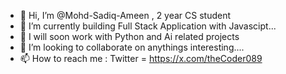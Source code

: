 - 👋 Hi, I’m @Mohd-Sadiq-Ameen , 2 year CS student
- 🌱 I’m currently building Full Stack Application with Javascipt...
- 🔮 I will soon work with Python and Ai related projects
- 💞️ I’m looking to collaborate on anythings interesting....
- 📫 How to reach me : Twitter = https://x.com/theCoder089

<!---
Mohd-Sadiq-Ameen/Mohd-Sadiq-Ameen is a ✨ special ✨ repository because its `README.md` (this file) appears on your GitHub profile.
You can click the Preview link to take a look at your changes.
--->
